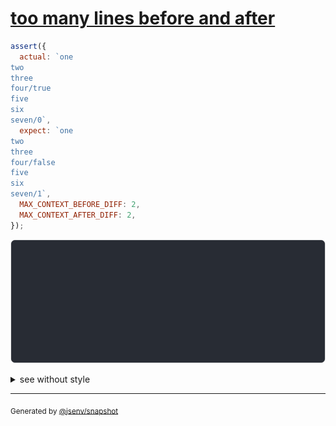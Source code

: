 # [too many lines before and after](../../string_multiline.test.js#L61)

```js
assert({
  actual: `one
two
three
four/true
five
six
seven/0`,
  expect: `one
two
three
four/false
five
six
seven/1`,
  MAX_CONTEXT_BEFORE_DIFF: 2,
  MAX_CONTEXT_AFTER_DIFF: 2,
});
```

![img](throw.svg)

<details>
  <summary>see without style</summary>

```console
AssertionError: actual and expect are different

actual: ↑ 2 lines ↑
        3| three
        4| four/true
        5| five
        ↓ 2 lines ↓
expect: ↑ 2 lines ↑
        3| three
        4| four/false
        5| five
        ↓ 2 lines ↓
```

</details>

---
<sub>
  Generated by <a href="https://github.com/jsenv/core/tree/main/packages/independent/snapshot">@jsenv/snapshot</a>
</sub>